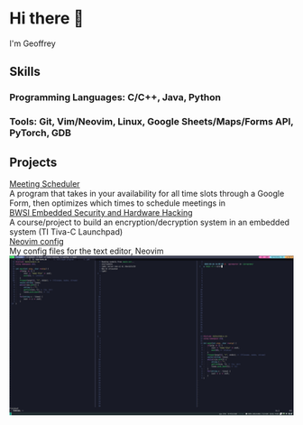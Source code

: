 # Hi there 👋
I'm Geoffrey
## Skills
### Programming Languages: C/C++, Java, Python
### Tools: Git, Vim/Neovim, Linux, Google Sheets/Maps/Forms API, PyTorch, GDB
## Projects
[Meeting Scheduler](https://github.com/bloop132435/Spring2021Hackathon)<br>
A program that takes in your availability for all time slots through a Google Form, then optimizes which times to schedule meetings in<br>
[BWSI Embedded Security and Hardware Hacking](https://beaverworks.ll.mit.edu/CMS/bw/BWSI_Course_Embedded_Security_and_Hardware_Hacking)<br>
A course/project to build an encryption/decryption system in an embedded system (TI Tiva-C Launchpad)<br>
[Neovim config](https://github.com/bloop132435/config/tree/main/nvim)<br>
My config files for the text editor, Neovim<br>
![Example](2022-02-26-140614_2560x1440_scrot.png)
<!--
**bloop132435/bloop132435** is a ✨ _special_ ✨ repository because its `README.md` (this file) appears on your GitHub profile.

Here are some ideas to get you started:

- 🔭 I’m currently working on ...
- 🌱 I’m currently learning ...
- 👯 I’m looking to collaborate on ...
- 🤔 I’m looking for help with ...
- 💬 Ask me about ...
- 📫 How to reach me: ...
- 😄 Pronouns: ...
- ⚡ Fun fact: ...
-->
